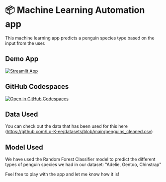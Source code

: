 # 📦 Machine Learning Automation app

This machine learning app predicts a penguin species type based on the input from the user.

## Demo App

[![Streamlit App](https://static.streamlit.io/badges/streamlit_badge_black_white.svg)](https://t-machinelearning.streamlit.app/)

## GitHub Codespaces

[![Open in GitHub Codespaces](https://github.com/codespaces/badge.svg)]([https://codespaces.new/streamlit/app-starter-kit?quickstart=1](https://github.com/Lo-K-ee/T-machinelearning/blob/master/streamlit_app.py))

## Data Used

You can check out the data that has been used for this here (https://github.com/Lo-K-ee/datasets/blob/main/penguins_cleaned.csv)

## Model Used

We have used the Random Forest Classifier model to predict the different types of penguin species we had in our dataset: "Adelie, Gentoo, Chinstrap"

Feel free to play with the app and let me know how it is!
